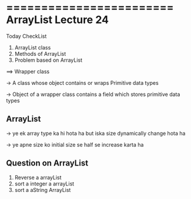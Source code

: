 
========================
ArrayList Lecture 24
========================

Today CheckList

1. ArrayList class
2. Methods of ArrayList
3. Problem based on ArrayList


==> Wrapper class

-> A class whose object contains or wraps Primitive data types

-> Object of a wrapper class contains a field which stores primitive data types


## ArrayList

-> ye ek array type ka hi hota ha but iska size dynamically change hota ha

-> ye apne size ko initial size se half se increase karta ha


## Question on ArrayList

1. Reverse a arrayList
2. sort a integer a arrayList
3. sort a aString ArrayList



